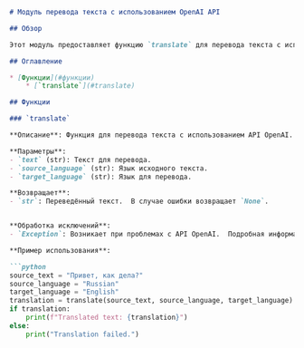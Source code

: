 ```markdown
# Модуль перевода текста с использованием OpenAI API

## Обзор

Этот модуль предоставляет функцию `translate` для перевода текста с использованием API OpenAI. Он использует заданную модель OpenAI и возвращает переведённый текст. В случае ошибки, модуль логирует ошибку и возвращает `None`.

## Оглавление

* [Функции](#функции)
    * [`translate`](#translate)

## Функции

### `translate`

**Описание**: Функция для перевода текста с использованием API OpenAI.

**Параметры**:
- `text` (str): Текст для перевода.
- `source_language` (str): Язык исходного текста.
- `target_language` (str): Язык для перевода.

**Возвращает**:
- `str`: Переведённый текст.  В случае ошибки возвращает `None`.


**Обработка исключений**:
- `Exception`: Возникает при проблемах с API OpenAI.  Подробная информация об ошибке будет записана в лог.

**Пример использования**:

```python
source_text = "Привет, как дела?"
source_language = "Russian"
target_language = "English"
translation = translate(source_text, source_language, target_language)
if translation:
    print(f"Translated text: {translation}")
else:
    print("Translation failed.")
```
```python
```
```python
```
```python
```